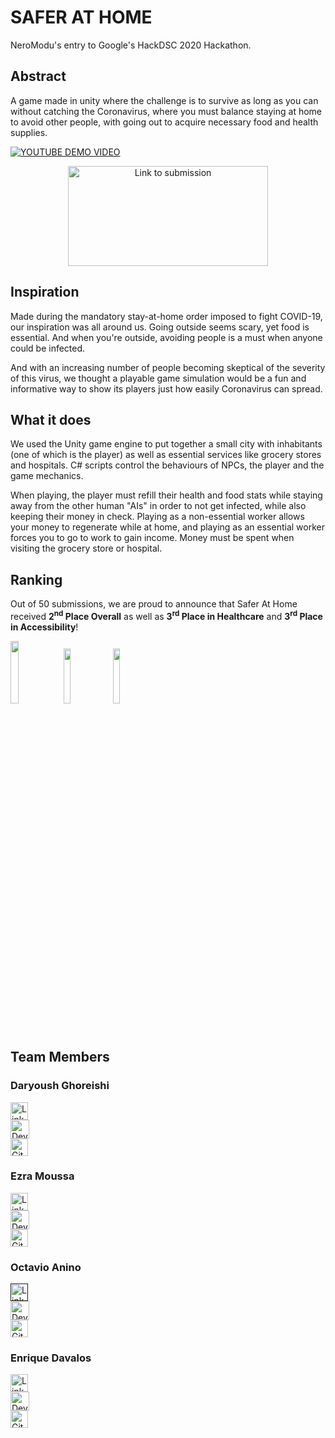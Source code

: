 
# SAFER AT HOME
NeroModu's entry to Google's HackDSC 2020 Hackathon.

## Abstract
A game made in unity where the challenge is to survive as long as you can without catching the Coronavirus, where you must balance staying at home to avoid other people, with going out to acquire necessary food and health supplies.

[![YOUTUBE DEMO VIDEO](https://i.imgur.com/XmHDjGU.png)](https://www.youtube.com/watch?v=sJjylOtMkVE)

<p align="center">
  <a href="https://devpost.com/software/safer-at-home">
    <img src="https://marketing-challengepost.netdna-ssl.com/assets/reimagine2/devpost-logo-f9249efcf3c5cb05b96b64c292f54734.svg" alt="Link to submission" width="320" height="160">
  </a>
</p>

## Inspiration
Made during the mandatory stay-at-home order imposed to fight COVID-19, our inspiration was all around us. Going outside seems scary, yet food is essential. And when you're outside, avoiding people is a must when anyone could be infected.

And with an increasing number of people becoming skeptical of the severity of this virus, we thought a playable game simulation would be a fun and informative way to show its players just how easily Coronavirus can spread.

## What it does
We used the Unity game engine to put together a small city with inhabitants (one of which is the player) as well as essential services like grocery stores and hospitals. C# scripts control the behaviours of NPCs, the player and the game mechanics.

When playing, the player must refill their health and food stats while staying away from the other human "AIs" in order to not get infected, while also keeping their money in check. Playing as a non-essential worker allows your money to regenerate while at home, and playing as an essential worker forces you to go to work to gain income. Money must be spent when visiting the grocery store or hospital.

## Ranking
Out of 50 submissions, we are proud to announce that Safer At Home received **2<sup>nd</sup> Place Overall** as well as **3<sup>rd</sup> Place in Healthcare** and **3<sup>rd</sup> Place in Accessibility**!

<img src="https://i.imgur.com/vEWLPs4.png" width="16%" height="16%"> <img src="https://i.imgur.com/NWv1wyQ.png" width="15%" height="15%"> <img src="https://i.imgur.com/NWv1wyQ.png" width="15%" height="15%">

## Team Members
### Daryoush Ghoreishi
<a href="https://www.linkedin.com/in/daryoush-ghoreishi/">
	<img alt="LinkedIn" src="https://www.pinclipart.com/picdir/middle/55-557142_banner-black-and-white-download-linkedin-svg-instagram.png" width="28" height="28">
</a>
<br>
<a href="https://devpost.com/daryoush-ghoreishi">
	<img alt="Devpost" src="https://cdn.iconscout.com/icon/free/png-512/dev-post-555431.png" width="30" height="30">
</a>
<br>
<a href="https://github.com/dghoreis">
	<img alt="Github" src="https://image.flaticon.com/icons/svg/25/25231.svg" width="28" height="28">
</a>

### Ezra Moussa
<a href="https://www.linkedin.com/in/ezramoussa/">
	<img alt="LinkedIn" src="https://www.pinclipart.com/picdir/middle/55-557142_banner-black-and-white-download-linkedin-svg-instagram.png" width="28" height="28">
</a>
<br>
<a href="https://devpost.com/EzraMoussa">
	<img alt="Devpost" src="https://cdn.iconscout.com/icon/free/png-512/dev-post-555431.png" width="30" height="30">
</a>
<br>
<a href="https://github.com/EzraMoussa">
	<img alt="Github" src="https://image.flaticon.com/icons/svg/25/25231.svg" width="28" height="28">
</a>

### Octavio Anino
<a href="">
	<img alt="LinkedIn" src="https://www.pinclipart.com/picdir/middle/55-557142_banner-black-and-white-download-linkedin-svg-instagram.png" width="28" height="28">
</a>
<br>
<a href="https://devpost.com/octavio-anino">
	<img alt="Devpost" src="https://cdn.iconscout.com/icon/free/png-512/dev-post-555431.png" width="30" height="30">
</a>
<br>
<a href="https://github.com/OctavioAB">
	<img alt="Github" src="https://image.flaticon.com/icons/svg/25/25231.svg" width="28" height="28">
</a>

### Enrique Davalos
<a href="https://www.linkedin.com/in/enrique-davalos/">
	<img alt="LinkedIn" src="https://www.pinclipart.com/picdir/middle/55-557142_banner-black-and-white-download-linkedin-svg-instagram.png" width="28" height="28">
</a>
<br>
<a href="https://devpost.com/mtxrii">
	<img alt="Devpost" src="https://cdn.iconscout.com/icon/free/png-512/dev-post-555431.png" width="30" height="30">
</a>
<br>
<a href="https://github.com/mtxrii">
	<img alt="Github" src="https://image.flaticon.com/icons/svg/25/25231.svg" width="28" height="28">
</a>
